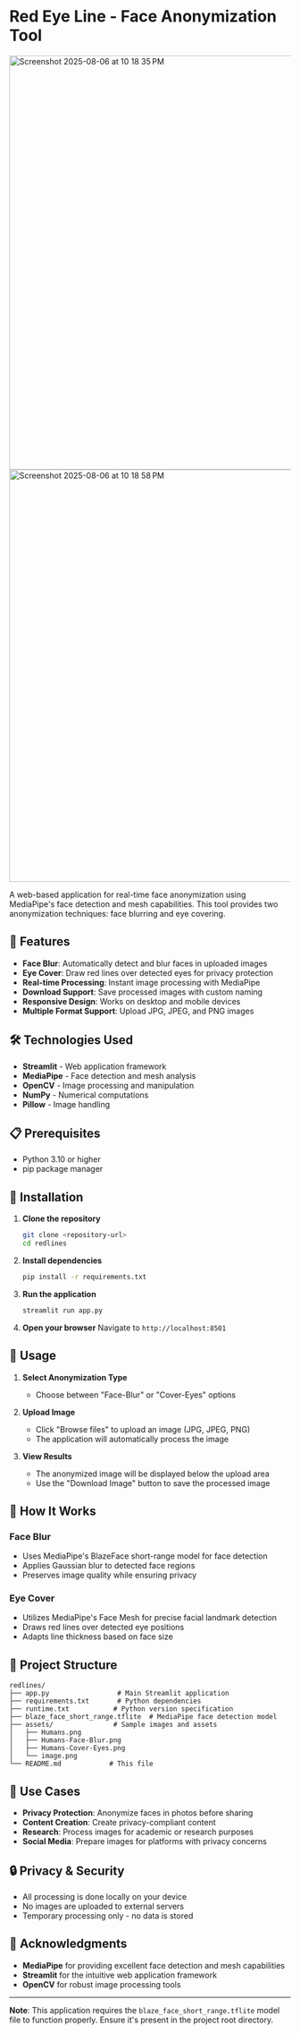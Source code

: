 # Red Eye Line - Face Anonymization Tool

<img width="1440" height="740" alt="Screenshot 2025-08-06 at 10 18 35 PM" src="https://github.com/user-attachments/assets/08852f30-2aa3-414b-a4a0-9e9f27fc35d7" />
<img width="1440" height="737" alt="Screenshot 2025-08-06 at 10 18 58 PM" src="https://github.com/user-attachments/assets/60e606ee-3d86-402d-a256-1cb0cc699dde" />

A web-based application for real-time face anonymization using MediaPipe's face detection and mesh capabilities. This tool provides two anonymization techniques: face blurring and eye covering.

## 🚀 Features

- **Face Blur**: Automatically detect and blur faces in uploaded images
- **Eye Cover**: Draw red lines over detected eyes for privacy protection
- **Real-time Processing**: Instant image processing with MediaPipe
- **Download Support**: Save processed images with custom naming
- **Responsive Design**: Works on desktop and mobile devices
- **Multiple Format Support**: Upload JPG, JPEG, and PNG images

## 🛠️ Technologies Used

- **Streamlit** - Web application framework
- **MediaPipe** - Face detection and mesh analysis
- **OpenCV** - Image processing and manipulation
- **NumPy** - Numerical computations
- **Pillow** - Image handling

## 📋 Prerequisites

- Python 3.10 or higher
- pip package manager

## 🚀 Installation

1. **Clone the repository**
   ```bash
   git clone <repository-url>
   cd redlines
   ```

2. **Install dependencies**
   ```bash
   pip install -r requirements.txt
   ```

3. **Run the application**
   ```bash
   streamlit run app.py
   ```

4. **Open your browser**
   Navigate to `http://localhost:8501`

## 📖 Usage

1. **Select Anonymization Type**
   - Choose between "Face-Blur" or "Cover-Eyes" options

2. **Upload Image**
   - Click "Browse files" to upload an image (JPG, JPEG, PNG)
   - The application will automatically process the image

3. **View Results**
   - The anonymized image will be displayed below the upload area
   - Use the "Download Image" button to save the processed image

## 🔧 How It Works

### Face Blur
- Uses MediaPipe's BlazeFace short-range model for face detection
- Applies Gaussian blur to detected face regions
- Preserves image quality while ensuring privacy

### Eye Cover
- Utilizes MediaPipe's Face Mesh for precise facial landmark detection
- Draws red lines over detected eye positions
- Adapts line thickness based on face size

## 📁 Project Structure

```
redlines/
├── app.py                 # Main Streamlit application
├── requirements.txt       # Python dependencies
├── runtime.txt           # Python version specification
├── blaze_face_short_range.tflite  # MediaPipe face detection model
├── assets/               # Sample images and assets
│   ├── Humans.png
│   ├── Humans-Face-Blur.png
│   ├── Humans-Cover-Eyes.png
│   └── image.png
└── README.md            # This file
```

## 🎯 Use Cases

- **Privacy Protection**: Anonymize faces in photos before sharing
- **Content Creation**: Create privacy-compliant content
- **Research**: Process images for academic or research purposes
- **Social Media**: Prepare images for platforms with privacy concerns

## 🔒 Privacy & Security

- All processing is done locally on your device
- No images are uploaded to external servers
- Temporary processing only - no data is stored


## 🙏 Acknowledgments

- **MediaPipe** for providing excellent face detection and mesh capabilities
- **Streamlit** for the intuitive web application framework
- **OpenCV** for robust image processing tools


---

**Note**: This application requires the `blaze_face_short_range.tflite` model file to function properly. Ensure it's present in the project root directory.
